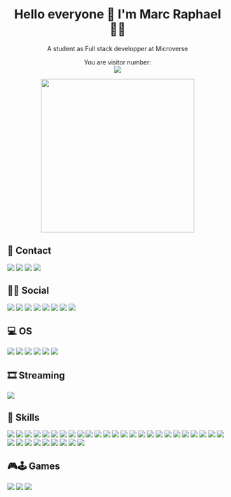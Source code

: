 <h1 align='center'>
  Hello everyone 👋 I'm Marc Raphael 👨‍💻
</h1>

<p align='center'>
  A student as Full stack developper at Microverse
</p>

<p align="center"> 
  You are visitor number: <br>
  <img src="https://profile-counter.glitch.me/Marcraphael12/count.svg" />
</p>

<p align='center'>
  <a href="#"><img src="https://github-readme-stats.vercel.app/api?username=Marcraphael12&show_icons=true&count_private=true&theme=dark" width="350"><a>
</p>

## 📱 Contact

<p>
	<a href="https://wa.me/qr/I36W2SKU3ZMCI1"><img src="https://img.shields.io/badge/WhatsApp-25D366?style=for-the-badge&logo=whatsapp&logoColor=white" /></a>
	<a href="https://t.me/Marcraphael12"><img src="https://img.shields.io/badge/Telegram-2CA5E0?style=for-the-badge&logo=telegram&logoColor=white" /></a>
	<a href="https://mailto.marcraphael979@gmail.com"><img src="https://img.shields.io/badge/Gmail-D14836?style=for-the-badge&logo=gmail&logoColor=white" /></a>
	<a href="https://mailto.marcraphael979@outlook.com"><img src="https://img.shields.io/badge/Microsoft_Outlook-0078D4?style=for-the-badge&logo=microsoft-outlook&logoColor=white" /></a>
</p>


## 👨👩 Social

<p>
	<a href="https://twiter.com/@MarcRaphael20"><img src="https://img.shields.io/badge/Twitter-1DA1F2?style=for-the-badge&logo=twitter&logoColor=white" /></a>
	<a href="https://www.linkedin.com/in/marc-raphael"><img src="https://img.shields.io/badge/LinkedIn-0077B5?style=for-the-badge&logo=linkedin&logoColor=white" /></a>
	<a href="https://github.com/Marcraphael12"><img src="https://img.shields.io/badge/GitHub-100000?style=for-the-badge&logo=github&logoColor=white" /></a>
	<a href="https://stackoverflow.com/users/13896219/marc-raphael"><img src="https://img.shields.io/badge/Stack_Overflow-FE7A16?style=for-the-badge&logo=stack-overflow&logoColor=white" /></a>
	<a href="https://stackexchange.com/users/19034945/marc-raphael"><img src="https://img.shields.io/badge/StackExchange-%23ffffff.svg?&style=for-the-badge&logo=StackExchange&logoColor=white" /></a>
	<a href="https://codepen.io/marcraphael12"><img src="https://img.shields.io/badge/Codepen-000000?style=for-the-badge&logo=codepen&logoColor=white" /></a>
	<a href="https://www.hackerrank.com/marcraphael979"><img src="https://img.shields.io/badge/-Hackerrank-2EC866?style=for-the-badge&logo=HackerRank&logoColor=white" /></a>
	<a href="https://www.freecodecamp.org/marc_raphael"><img src="https://img.shields.io/badge/FreeCodeCamp-000000?style=for-the-badge&logo=H&logoColor=darkblue" /></a>
</p>

## 💻 OS
<p>
	<img src="https://img.shields.io/badge/Android-3DDC84?style=for-the-badge&logo=android&logoColor=white">
	<img src="https://img.shields.io/badge/iOS-000000?style=for-the-badge&logo=ios&logoColor=white">
	<img src="https://img.shields.io/badge/Windows-0078D6?style=for-the-badge&logo=windows&logoColor=white">
	<img src="https://img.shields.io/badge/Linux-FCC624?style=for-the-badge&logo=linux&logoColor=black">
	<img src="https://img.shields.io/badge/Ubuntu-E95420?style=for-the-badge&logo=ubuntu&logoColor=white">
	<img src="https://img.shields.io/badge/Arch_Linux-1793D1?style=for-the-badge&logo=arch-linux&logoColor=white">
</p>


## 🎞 Streaming

<a href="https://www.youtube.com/channel/UCO4CU18lVtqbHKyHl_Bn6aQ"><img src="https://img.shields.io/badge/YouTube-FF0000?style=for-the-badge&logo=youtube&logoColor=white"></a>


## 🚀 Skills

<p>
	<img src="https://img.shields.io/badge/HTML-239120?style=for-the-badge&logo=html5&logoColor=white">
	<img src="https://img.shields.io/badge/HTML5-E34F26?style=for-the-badge&logo=html5&logoColor=white">
	<img src="https://img.shields.io/badge/CSS-239120?style=for-the-badge&logo=css3&logoColor=white">
	<img src="https://img.shields.io/badge/CSS3-1572B6?style=for-the-badge&logo=css3&logoColor=white">
	<img src="https://img.shields.io/badge/JavaScript-F7DF1E?style=for-the-badge&logo=javascript&logoColor=black">
	<img src="https://img.shields.io/badge/JavaScript-323330?style=for-the-badge&logo=javascript&logoColor=F7DF1E">
	<img src="https://img.shields.io/badge/Node.js-43853D?style=for-the-badge&logo=node.js&logoColor=white">
	<img src="https://img.shields.io/badge/npm-CB3837?style=for-the-badge&logo=npm&logoColor=white">
	<img src="https://img.shields.io/badge/Yarn-2C8EBB?style=for-the-badge&logo=yarn&logoColor=white">
	<img src="https://img.shields.io/badge/TypeScript-007ACC?style=for-the-badge&logo=typescript&logoColor=white">
	<img src="https://img.shields.io/badge/Saas-CC6699?style=for-the-badge&logo=sass&logoColor=white">
	<img src="https://img.shields.io/badge/Java-ED8B00?style=for-the-badge&logo=java&logoColor=white">
	<img src="https://img.shields.io/badge/PHP-777BB4?style=for-the-badge&logo=php&logoColor=white">
	<img src="https://img.shields.io/badge/Ruby-CC342D?style=for-the-badge&logo=ruby&logoColor=white">
	<img src="https://img.shields.io/badge/React-20232A?style=for-the-badge&logo=react&logoColor=61DAFB">
	<img src="https://img.shields.io/badge/React_Native-20232A?style=for-the-badge&logo=react&logoColor=61DAFB">
	<img src="https://img.shields.io/badge/Vue.js-35495E?style=for-the-badge&logo=vue.js&logoColor=4FC08D">
	<img src="https://img.shields.io/badge/Bootstrap-563D7C?style=for-the-badge&logo=bootstrap&logoColor=white">
	<img src="https://img.shields.io/badge/Redux-593D88?style=for-the-badge&logo=redux&logoColor=white">
	<img src="https://img.shields.io/badge/React_Router-CA4245?style=for-the-badge&logo=react-router&logoColor=white">
	<img src="https://img.shields.io/badge/jQuery-0769AD?style=for-the-badge&logo=jquery&logoColor=white">
	<img src="https://img.shields.io/badge/Ruby_on_Rails-CC0000?style=for-the-badge&logo=ruby-on-rails&logoColor=white">
	<img src="https://img.shields.io/badge/MySQL-00000F?style=for-the-badge&logo=mysql&logoColor=whit">
	<img src="https://img.shields.io/badge/SQLite-07405E?style=for-the-badge&logo=sqlite&logoColor=white">
	<img src="https://img.shields.io/badge/Heroku-430098?style=for-the-badge&logo=heroku&logoColor=white">
	<img src="https://img.shields.io/badge/Google_Cloud-4285F4?style=for-the-badge&logo=google-cloud&logoColor=white">
	<img src="https://img.shields.io/badge/Microsoft_Excel-217346?style=for-the-badge&logo=microsoft-excel&logoColor=white">
	<img src="https://img.shields.io/badge/Microsoft_PowerPoint-B7472A?style=for-the-badge&logo=microsoft-powerpoint&logoColor=white">
	<img src="https://img.shields.io/badge/Microsoft_Access-A4373A?style=for-the-badge&logo=microsoft-access&logoColor=white">
	<img src="https://img.shields.io/badge/Microsoft_Office-D83B01?style=for-the-badge&logo=microsoft-office&logoColor=white">
	<img src="https://img.shields.io/badge/Google%20Sheets-34A853?style=for-the-badge&logo=google-sheets&logoColor=white">
	<img src="https://img.shields.io/badge/Visual_Studio_Code-0078D4?style=for-the-badge&logo=visual%20studio%20code&logoColor=white">
	<img src="https://img.shields.io/badge/Microsoft_Word-2B579A?style=for-the-badge&logo=microsoft-word&logoColor=white">
	<img src="https://img.shields.io/badge/Git-F05032?style=for-the-badge&logo=git&logoColor=white">
</p>

## 🎮🕹 Games

<p>
	<img src="https://img.shields.io/badge/PlayStation-003791?style=for-the-badge&logo=playstation&logoColor=white" />
	<img src="https://img.shields.io/badge/Xbox-107C10?style=for-the-badge&logo=xbox&logoColor=white" />
	<img src="https://img.shields.io/badge/Steam-000000?style=for-the-badge&logo=steam&logoColor=white" />
</p>
